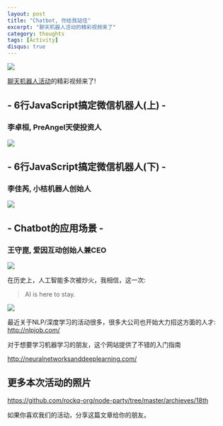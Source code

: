 ```yaml
---
layout: post
title: "Chatbot, 你给我站住"
excerpt: "聊天机器人活动的精彩视频来了"
category: thoughts
tags: [Activity]
disqus: true
---
```


![](https://static-public.chatopera.com/backlog/assets/images/2016/12-17/Screen%20Shot%202018-02-19%20at%2010.40.15%20PM.png)

[聊天机器人活动](https://github.com/rockq-org/node-party/tree/master/archieves/18th)的精彩视频来了!

## - 6行JavaScript搞定微信机器人(上) -
### 李卓桓, PreAngel天使投资人
[![][image2]][url2]


## - 6行JavaScript搞定微信机器人(下) -
### 李佳芮, 小桔机器人创始人
[![][image3]][url3]


## - Chatbot的应用场景 -
### 王守崑, 爱因互动创始人兼CEO
[![][image4]][url4]


在历史上，人工智能多次被炒火，我相信，这一次:

> AI is here to stay.

![](https://static-public.chatopera.com/backlog/assets/images/2016/12-17/Screen%20Shot%202018-02-19%20at%2010.40.36%20PM.png)

最近关于NLP/深度学习的活动很多，很多大公司也开始大力招这方面的人才:
http://nlpjob.com/


对于想要学习机器学习的朋友，这个网站提供了不错的入门指南

http://neuralnetworksanddeeplearning.com/


## 更多本次活动的照片

https://github.com/rockq-org/node-party/tree/master/archieves/18th

如果你喜欢我们的活动，分享这篇文章给你的朋友。

[url2]: https://v.qq.com/x/page/c03564kh7y6.html
[url3]: http://v.qq.com/x/page/g03567hcabo.html
[url4]: https://v.qq.com/x/page/j0355ucprmu.html
[image2]: https://static-public.chatopera.com/backlog/assets/images/2016/12-17/Screen%20Shot%202018-02-19%20at%2010.40.08%20PM.png
[image3]: https://static-public.chatopera.com/backlog/assets/images/2016/12-17/Screen%20Shot%202018-02-19%20at%2010.40.22%20PM.png
[image4]: https://static-public.chatopera.com/backlog/assets/images/2016/12-17/Screen%20Shot%202018-02-19%20at%2010.40.29%20PM.png


